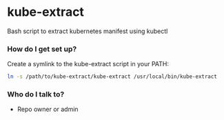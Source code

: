 # kube-extract
Bash script to extract kubernetes manifest using kubectl

### How do I get set up? ###

Create a symlink to the kube-extract script in your PATH:

```bash 
ln -s /path/to/kube-extract/kube-extract /usr/local/bin/kube-extract
```

### Who do I talk to? ###

* Repo owner or admin